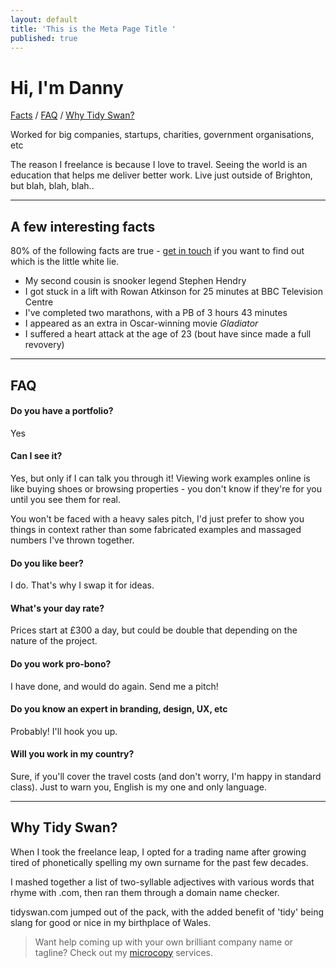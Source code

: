 ```yaml
---
layout: default
title: 'This is the Meta Page Title '
published: true
---
```


# Hi, I'm Danny

<a href="#facts">Facts</a> / <a href="#faq">FAQ</a> / <a href="#why">Why Tidy Swan?</a>

Worked for big companies, startups, charities, government organisations, etc

The reason I freelance is because I love to travel. Seeing the world is an education that helps me deliver better work. Live just outside of Brighton, but blah, blah, blah..

---
<a name="facts"></a>
## A few interesting facts

80% of the following facts are true - [get in touch](/contact) if you want to find out which is the little white lie.

- My second cousin is snooker legend Stephen Hendry
- I got stuck in a lift with Rowan Atkinson for 25 minutes at BBC Television Centre
- I've completed two marathons, with a PB of 3 hours 43 minutes
- I appeared as an extra in Oscar-winning movie _Gladiator_
- I suffered a heart attack at the age of 23 (bout have since made a full revovery)

---
<a name="faq"></a>
## FAQ

#### Do you have a portfolio?
Yes

#### Can I see it?
Yes, but only if I can talk you through it! Viewing work examples online is like buying shoes or browsing properties - you don't know if they're for you until you see them for real.

You won't be faced with a heavy sales pitch, I'd just prefer to show you things in context rather than some fabricated examples and massaged numbers I've thrown together.

#### Do you like beer?
I do. That's why I swap it for ideas.

#### What's your day rate?
Prices start at £300 a day, but could be double that depending on the nature of the project.

#### Do you work pro-bono?
I have done, and would do again. Send me a pitch!

#### Do you know an expert in branding, design, UX, etc
Probably! I'll hook you up.

#### Will you work in my country?
Sure, if you'll cover the travel costs (and don't worry, I'm happy in standard class). Just to warn you, English is my one and only language.

---
<a name="why"></a>
## Why Tidy Swan?

When I took the freelance leap, I opted for a trading name after growing tired of phonetically spelling my own surname for the past few decades.

I mashed together a list of two-syllable adjectives with various words that rhyme with .com, then ran them through a domain name checker.

tidyswan.com jumped out of the pack, with the added benefit of 'tidy' being slang for good or nice in my birthplace of Wales.

> Want help coming up with your own brilliant company name or tagline? Check out my [microcopy](/headline-copy) services.
